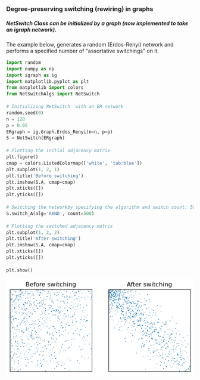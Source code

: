 ### Degree-preserving switching (rewiring) in graphs

##### NetSwitch Class can be initialized by a graph (now implemented to take an igraph network).
The example below, generates a random (Erdos-Renyi) network and performs a specified number of "assortative switchings" on it.


```python
import random
import numpy as np
import igraph as ig
import matplotlib.pyplot as plt
from matplotlib import colors
from NetSwitchAlgs import NetSwitch

# Initializing NetSwitch  with an ER network
random.seed(0)
n = 128
p = 0.05
ERgraph = ig.Graph.Erdos_Renyi(n=n, p=p)
S = NetSwitch(ERgraph)

# Plotting the initial adjacency matrix
plt.figure()
cmap = colors.ListedColormap(['white', 'tab:blue'])
plt.subplot(1, 2, 1)
plt.title('Before switching')
plt.imshow(S.A, cmap=cmap)
plt.xticks([])
plt.yticks([])

# Switching the networkby specifying the algorithm and switch count: 500 randomly selected degree-preserving assortative switchings
S.switch_A(alg='RAND', count=500)

# Plotting the switched adjacency matrix
plt.subplot(1, 2, 2)
plt.title('After switching')
plt.imshow(S.A, cmap=cmap)
plt.xticks([])
plt.yticks([])

plt.show()
```


    
![png](README_files/README_2_0.png)
    


